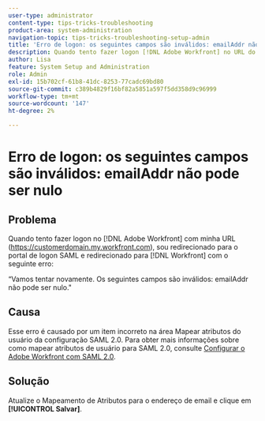 ```yaml
---
user-type: administrator
content-type: tips-tricks-troubleshooting
product-area: system-administration
navigation-topic: tips-tricks-troubleshooting-setup-admin
title: 'Erro de logon: os seguintes campos são inválidos: emailAddr não pode ser nulo'
description: Quando tento fazer logon [!DNL Adobe Workfront] no URL do meu domínio, sou redirecionado para o portal de logon SAML e redirecionado para [!DNL Workfront] com um erro informando que o campo emailAddr não pode ser nulo.
author: Lisa
feature: System Setup and Administration
role: Admin
exl-id: 15b702cf-61b8-41dc-8253-77cadc69bd80
source-git-commit: c389b4829f16bf82a5851a597f5dd358d9c96999
workflow-type: tm+mt
source-wordcount: '147'
ht-degree: 2%

---
```


# Erro de logon: os seguintes campos são inválidos: emailAddr não pode ser nulo

## Problema

Quando tento fazer logon no [!DNL Adobe Workfront] com minha URL (https://customerdomain.my.workfront.com), sou redirecionado para o portal de logon SAML e redirecionado para [!DNL Workfront] com o seguinte erro:

“Vamos tentar novamente. Os seguintes campos são inválidos: emailAddr não pode ser nulo.&quot;

## Causa

Esse erro é causado por um item incorreto na área Mapear atributos do usuário da configuração SAML 2.0. Para obter mais informações sobre como mapear atributos de usuário para SAML 2.0, consulte [Configurar o Adobe Workfront com SAML 2.0](../../administration-and-setup/add-users/single-sign-on/configure-workfront-saml-2.md).

## Solução

Atualize o Mapeamento de Atributos para o endereço de email e clique em **[!UICONTROL Salvar]**.
